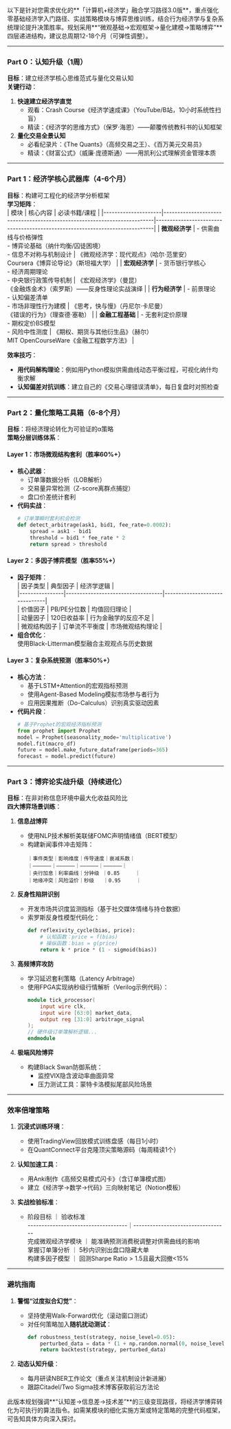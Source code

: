 以下是针对您需求优化的**「计算机+经济学」融合学习路径3.0版**，重点强化零基础经济学入门路径、实战策略模块与博弈思维训练，结合行为经济学与复杂系统理论提升决策胜率。规划采用**“微观基础→宏观框架→量化建模→策略博弈”**四层递进结构，建议总周期12-18个月（可弹性调整）。

---

### **Part 0：认知升级（1周）**
**目标**：建立经济学核心思维范式与量化交易认知  
**关键行动**：  
1. **快速建立经济学直觉**  
   - 观看：Crash Course《经济学速成课》（YouTube/B站，10小时系统性扫盲）  
   - 精读：《经济学的思维方式》（保罗·海恩）——颠覆传统教科书的认知框架  
2. **量化交易全景认知**  
   - 必看纪录片：《The Quants》（高频交易之王）、《百万美元交易员》  
   - 精读：《财富公式》（威廉·庞德斯通）——用凯利公式理解资金管理本质  

---

### **Part 1：经济学核心武器库（4-6个月）**
**目标**：构建可工程化的经济学分析框架  
**学习矩阵**：  
| 模块                | 核心内容                                                                 | 必读书籍/课程                                                                 |
|---------------------|--------------------------------------------------------------------------|-----------------------------------------------------------------------------|
| **微观经济学**      | - 供需曲线与价格弹性<br>- 博弈论基础（纳什均衡/囚徒困境）<br>- 信息不对称与机制设计 | 《微观经济学：现代观点》（哈尔·范里安）<br>Coursera《博弈论导论》（斯坦福大学） |
| **宏观经济学**      | - 货币银行学核心<br>- 经济周期理论<br>- 中央银行政策传导机制               | 《宏观经济学》（曼昆）<br>《金融炼金术》（索罗斯）——反身性理论实战演绎         |
| **行为经济学**      | - 前景理论<br>- 认知偏差清单<br>- 市场非理性行为建模                       | 《思考，快与慢》（丹尼尔·卡尼曼）<br>《错误的行为》（理查德·塞勒）            |
| **金融工程基础**    | - 无套利定价原理<br>- 期权定价BS模型<br>- 风险中性测度                     | 《期权、期货与其他衍生品》（赫尔）<br>MIT OpenCourseWare《金融工程数学方法》   |

**效率技巧**：  
- **用代码解构理论**：例如用Python模拟供需曲线动态平衡过程，可视化纳什均衡求解  
- **认知偏差对抗训练**：建立自己的《交易心理错误清单》，每日复盘时对照检查  

---

### **Part 2：量化策略工具箱（6-8个月）**
**目标**：将经济理论转化为可验证的α策略  
**策略分层训练体系**：  
#### **Layer 1：市场微观结构套利**（胜率60%+）  
- **核心武器**：  
  - 订单簿数据分析（LOB解析）  
  - 交易量异常检测（Z-score离群点捕捉）  
  - 盘口价差统计套利  
- **代码实战**：  
  ```python  
  # 订单簿瞬时套利机会检测  
  def detect_arbitrage(ask1, bid1, fee_rate=0.0002):  
      spread = ask1 - bid1  
      threshold = bid1 * fee_rate * 2  
      return spread > threshold  
  ```  

#### **Layer 2：多因子博弈模型**（胜率55%+）  
- **因子矩阵**：  
  | 因子类型       | 典型因子                          | 经济学逻辑                      |  
  |----------------|-----------------------------------|-------------------------------|  
  | 价值因子       | PB/PE分位数                       | 均值回归理论                    |  
  | 动量因子       | 120日收益率                       | 行为金融学的反应不足            |  
  | 微观结构因子   | 订单流不平衡度                    | 市场微观结构理论                |  
- **组合优化**：  
  使用Black-Litterman模型融合主观观点与历史数据  

#### **Layer 3：复杂系统预测**（胜率50%+）  
- **核心方法**：  
  - 基于LSTM+Attention的宏观指标预测  
  - 使用Agent-Based Modeling模拟市场参与者行为  
  - 应用因果推断（Do-Calculus）识别真实驱动因素  
- **代码片段**：  
  ```python  
  # 基于Prophet的宏观经济指标预测  
  from prophet import Prophet  
  model = Prophet(seasonality_mode='multiplicative')  
  model.fit(macro_df)  
  future = model.make_future_dataframe(periods=365)  
  forecast = model.predict(future)  
  ```  

---

### **Part 3：博弈论实战升级（持续进化）**
**目标**：在非对称信息环境中最大化收益风险比  
**四大博弈场景训练**：  
1. **信息战博弈**  
   - 使用NLP技术解析美联储FOMC声明情绪值（BERT模型）  
   - 构建新闻事件冲击矩阵：  
     ```  
     ｜事件类型｜影响维度｜传导速度｜衰减系数｜  
     ｜——————｜——————｜——————｜——————｜  
     ｜央行加息｜利率曲线｜分钟级 ｜0.85     ｜  
     ｜地缘冲突｜风险溢价｜秒级   ｜0.95     ｜  
     ```  

2. **反身性陷阱识别**  
   - 开发市场共识度监测指标（基于社交媒体情绪与持仓数据）  
   - 索罗斯反身性模型代码化：  
     ```python  
     def reflexivity_cycle(bias, price):  
         # 认知函数：price = f(bias)  
         # 操纵函数：bias = g(price)  
         return k * price * (1 - sigmoid(bias))  
     ```  

3. **高频博弈攻防**  
   - 学习延迟套利策略（Latency Arbitrage）  
   - 使用FPGA实现纳秒级行情解析（Verilog示例代码）：  
     ```verilog  
     module tick_processor(  
         input wire clk,  
         input wire [63:0] market_data,  
         output reg [31:0] arbitrage_signal  
     );  
     // 硬件级订单簿解析逻辑...  
     endmodule  
     ```  

4. **极端风险博弈**  
   - 构建Black Swan防御系统：  
     - 监控VIX隐含波动率曲面异常  
     - 压力测试工具：蒙特卡洛模拟尾部风险场景  

---

### **效率倍增策略**
1. **沉浸式训练环境**：  
   - 使用TradingView回放模式训练盘感（每日1小时）  
   - 在QuantConnect平台克隆顶尖策略源码（每周精读1个）  

2. **认知加速工具**：  
   - 用Anki制作《高频交易模式闪卡》（含订单簿模式图）  
   - 建立《经济学→数学→代码》三向映射笔记（Notion模板）  

3. **实战检验标准**：  
   - 阶段目标                      ｜ 验收标准  
   ------------------------------------｜----------------------------------  
   完成微观经济学模块              ｜ 能准确预测消费税调整对供需曲线的影响  
   掌握订单簿分析                 ｜ 5秒内识别出盘口隐藏大单  
   构建多因子模型                ｜ 回测Sharpe Ratio > 1.5且最大回撤<15%  

---

### **避坑指南**
1. **警惕“过度拟合幻觉”**：  
   - 坚持使用Walk-Forward优化（滚动窗口测试）  
   - 对任何策略加入**随机扰动测试**：  
     ```python  
     def robustness_test(strategy, noise_level=0.05):  
         perturbed_data = data * (1 + np.random.normal(0, noise_level))  
         return backtest(strategy, perturbed_data)  
     ```  

2. **动态认知升级**：  
   - 每月研读NBER工作论文（重点关注机制设计新进展）  
   - 跟踪Citadel/Two Sigma技术博客获取前沿方法论  

此版本规划强调**“认知差→信息差→技术差”**的三级变现路径，将经济学博弈转化为可执行的算法指令。如需某模块的细化实施方案或特定策略的完整代码框架，可告知具体方向深入探讨。